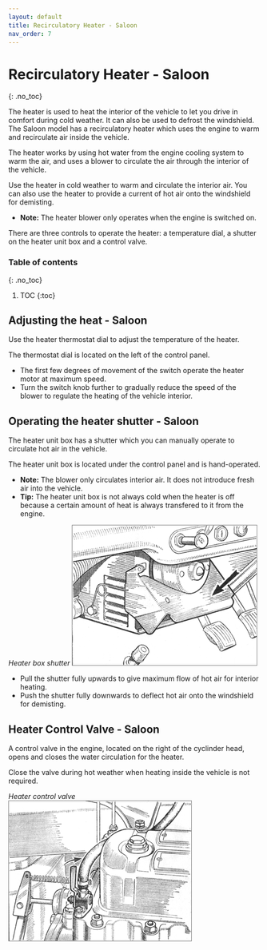 ```yaml
---
layout: default
title: Recirculatory Heater - Saloon
nav_order: 7
---
```


# Recirculatory Heater - Saloon
{: .no_toc}

The heater is used to heat the interior of the vehicle to let you drive in comfort during cold weather. It can also be used to defrost the windshield. The Saloon model has a recirculatory heater which uses the engine to warm and recirculate air inside the vehicle.

The heater works by using hot water from the engine cooling system to warm the air, and uses a blower to circulate the air through the interior of the vehicle.

Use the heater in cold weather to warm and circulate the interior air. You can also use the heater to provide a current of hot air onto the windshield for demisting.

- **Note:** The heater blower only operates when the engine is switched on.

There are three controls to operate the heater: a temperature dial, a shutter on the heater unit box and a control valve.

### Table of contents
{: .no_toc}

1. TOC
{:toc}

## Adjusting the heat - Saloon

Use the heater thermostat dial to adjust the temperature of the heater.

The thermostat dial is located on the left of the control panel.

- The first few degrees of movement of the switch operate the heater motor at maximum speed.
- Turn the switch knob further to gradually reduce the speed of the blower to regulate the heating of the vehicle interior.

## Operating the heater shutter - Saloon

The heater unit box has a shutter which you can manually operate to circulate hot air in the vehicle.

The heater unit box is located under the control panel and is hand-operated.

- **Note:** The blower only circulates interior air. It does not introduce fresh air into the vehicle.
- **Tip:** The heater unit box is not always cold when the heater is off because a certain amount of heat is always transfered to it from the engine.

*Heater box shutter*
![Heater box shutter](/assets/images/HeaterBoxShutter.png)

- Pull the shutter fully upwards to give maximum flow of hot air for interior heating.
- Push the shutter fully downwards to deflect hot air onto the windshield for demisting.

## Heater Control Valve - Saloon

A control valve in the engine, located on the right of the cyclinder head, opens and closes the water circulation for the heater.

Close the valve during hot weather when heating inside the vehicle is not required.

*Heater control valve*
![Heater control valve](/assets/images/HeatercontrolValve.png)